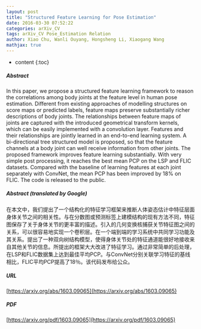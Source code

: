 ```yaml
---
layout: post
title: "Structured Feature Learning for Pose Estimation"
date: 2016-03-30 07:52:22
categories: arXiv_CV
tags: arXiv_CV Pose_Estimation Relation
author: Xiao Chu, Wanli Ouyang, Hongsheng Li, Xiaogang Wang
mathjax: true
---
```


* content
{:toc}

##### Abstract
In this paper, we propose a structured feature learning framework to reason the correlations among body joints at the feature level in human pose estimation. Different from existing approaches of modelling structures on score maps or predicted labels, feature maps preserve substantially richer descriptions of body joints. The relationships between feature maps of joints are captured with the introduced geometrical transform kernels, which can be easily implemented with a convolution layer. Features and their relationships are jointly learned in an end-to-end learning system. A bi-directional tree structured model is proposed, so that the feature channels at a body joint can well receive information from other joints. The proposed framework improves feature learning substantially. With very simple post processing, it reaches the best mean PCP on the LSP and FLIC datasets. Compared with the baseline of learning features at each joint separately with ConvNet, the mean PCP has been improved by 18% on FLIC. The code is released to the public.

##### Abstract (translated by Google)
在本文中，我们提出了一个结构化的特征学习框架来推断人体姿态估计中特征层面身体关节之间的相关性。与在分数图或预测标签上建模结构的现有方法不同，特征图保存了关于身体关节的更丰富的描述。引入的几何变换核捕获关节特征图之间的关系，可以很容易地实现一个卷积层。在一个端到端的学习系统中共同学习功能及其关系。提出了一种双向树结构模型，使得身体关节处的特征通道能很好地接收来自其他关节的信息。所提出的框架大大改进了特征学习。通过非常简单的后处理，在LSP和FLIC数据集上达到最佳平均PCP。与ConvNet分别关联学习特征的基线相比，FLIC平均PCP提高了18％。该代码发布给公众。

##### URL
[https://arxiv.org/abs/1603.09065](https://arxiv.org/abs/1603.09065)

##### PDF
[https://arxiv.org/pdf/1603.09065](https://arxiv.org/pdf/1603.09065)

